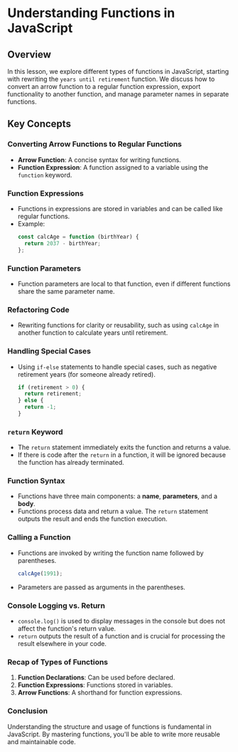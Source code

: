 # Understanding Functions in JavaScript

## Overview

In this lesson, we explore different types of functions in JavaScript, starting with rewriting the `years until retirement` function. We discuss how to convert an arrow function to a regular function expression, export functionality to another function, and manage parameter names in separate functions.

## Key Concepts

### Converting Arrow Functions to Regular Functions

- **Arrow Function**: A concise syntax for writing functions.
- **Function Expression**: A function assigned to a variable using the `function` keyword.

### Function Expressions

- Functions in expressions are stored in variables and can be called like regular functions.
- Example:
  ```javascript
  const calcAge = function (birthYear) {
    return 2037 - birthYear;
  };
  ```

### Function Parameters

- Function parameters are local to that function, even if different functions share the same parameter name.

### Refactoring Code

- Rewriting functions for clarity or reusability, such as using `calcAge` in another function to calculate years until retirement.

### Handling Special Cases

- Using `if-else` statements to handle special cases, such as negative retirement years (for someone already retired).
  ```javascript
  if (retirement > 0) {
    return retirement;
  } else {
    return -1;
  }
  ```

### `return` Keyword

- The `return` statement immediately exits the function and returns a value.
- If there is code after the `return` in a function, it will be ignored because the function has already terminated.

### Function Syntax

- Functions have three main components: a **name**, **parameters**, and a **body**.
- Functions process data and return a value. The `return` statement outputs the result and ends the function execution.

### Calling a Function

- Functions are invoked by writing the function name followed by parentheses.
  ```javascript
  calcAge(1991);
  ```
- Parameters are passed as arguments in the parentheses.

### Console Logging vs. Return

- `console.log()` is used to display messages in the console but does not affect the function's return value.
- `return` outputs the result of a function and is crucial for processing the result elsewhere in your code.

### Recap of Types of Functions

1. **Function Declarations**: Can be used before declared.
2. **Function Expressions**: Functions stored in variables.
3. **Arrow Functions**: A shorthand for function expressions.

### Conclusion

Understanding the structure and usage of functions is fundamental in JavaScript. By mastering functions, you'll be able to write more reusable and maintainable code.

